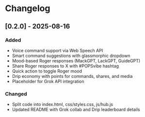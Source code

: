 # Changelog
## [0.2.0] - 2025-08-16
### Added
- Voice command support via Web Speech API
- Smart command suggestions with glassmorphic dropdown
- Mood-based Roger responses (MackGPT, LackGPT, GuideGPT)
- Share Roger responses to X with #POPSvibe hashtag
- Quick action to toggle Roger mood
- Drip economy with points for commands, shares, and media
- Placeholder for Grok API integration
### Changed
- Split code into index.html, css/styles.css, js/hub.js
- Updated README with Grok collab and Drip leaderboard details
